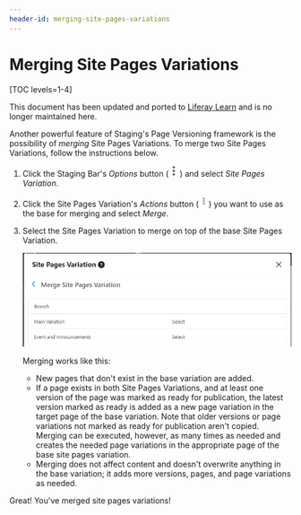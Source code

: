 ```yaml
---
header-id: merging-site-pages-variations
---
```


# Merging Site Pages Variations

[TOC levels=1-4]

<aside class="alert alert-info">
  <span class="wysiwyg-color-blue120">This document has been updated and ported to <a href="https://learn.liferay.com/dxp/latest/en/site-building/publishing-tools/staging/page-versioning.html">Liferay Learn</a> and is no longer maintained here.</span>
</aside>

Another powerful feature of Staging's Page Versioning framework is the
possibility of *merging* Site Pages Variations. To merge two Site Pages
Variations, follow the instructions below.

1.  Click the Staging Bar's *Options* button
    (![Options](../../../../images/icon-staging-bar-options.png)) and select
    *Site Pages Variation*.

2.  Click the Site Pages Variation's *Actions* button
    (![Actions](../../../../images/icon-actions.png)) you want to use as the
    base for merging and select *Merge*.

3.  Select the Site Pages Variation to merge on top of the base Site Pages
    Variation.

    ![Figure 1: Select the site pages variation you'd like to merge with your base variation.](../../../../images/merge-site-pages-variation.png)

    Merging works like this:

    - New pages that don't exist in the base variation are added.
    - If a page exists in both Site Pages Variations, and at least one version
      of the page was marked as ready for publication, the latest version marked
      as ready is added as a new page variation in the target page of the
      base variation. Note that older versions or page variations not marked as
      ready for publication aren't copied. Merging can be executed, however,
      as many times as needed and creates the needed page variations in the
      appropriate page of the base site pages variation.
    - Merging does not affect content and doesn't overwrite anything in the base
      variation; it adds more versions, pages, and page variations as needed.

Great! You've merged site pages variations!
